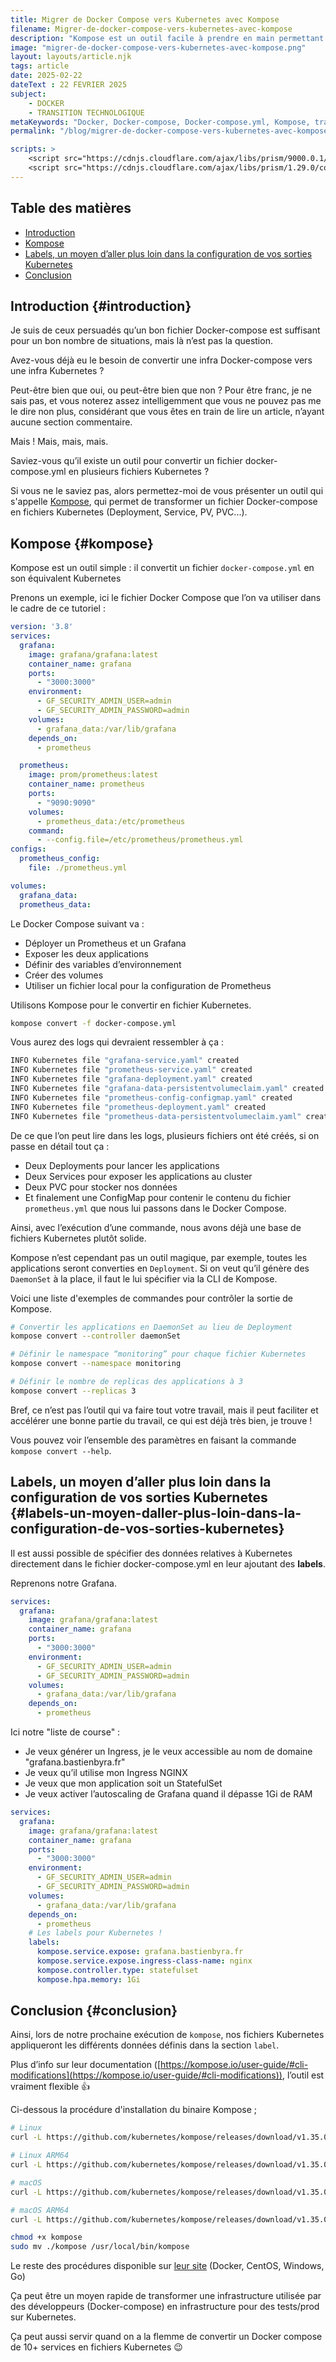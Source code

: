 ```yaml
---
title: Migrer de Docker Compose vers Kubernetes avec Kompose
filename: Migrer-de-docker-compose-vers-kubernetes-avec-kompose
description: "Kompose est un outil facile à prendre en main permettant de transformer un fichier Docker-compose.yml en un ensemble de manifest Kubernetes."
image: "migrer-de-docker-compose-vers-kubernetes-avec-kompose.png"
layout: layouts/article.njk
tags: article
date: 2025-02-22
dateText : 22 FEVRIER 2025
subject:
    - DOCKER
    - TRANSITION TECHNOLOGIQUE
metaKeywords: "Docker, Docker-compose, Docker-compose.yml, Kompose, transition docker à kubernetes, migration docker vers kubernetes"
permalink: "/blog/migrer-de-docker-compose-vers-kubernetes-avec-kompose/"

scripts: >
    <script src="https://cdnjs.cloudflare.com/ajax/libs/prism/9000.0.1/components/prism-bash.min.js" integrity="sha512-35RBtvuCKWANuRid6RXP2gYm4D5RMieVL/xbp6KiMXlIqgNrI7XRUh9HurE8lKHW4aRpC0TZU3ZfqG8qmQ35zA==" crossorigin="anonymous" referrerpolicy="no-referrer"></script>
    <script src="https://cdnjs.cloudflare.com/ajax/libs/prism/1.29.0/components/prism-yaml.min.js" integrity="sha512-6O/PZimM3TD1NN3yrazePA4AbZrPcwt1QCGJrVY7WoHDJROZFc9TlBvIKMe+QfqgcslW4lQeBzNJEJvIMC8WhA==" crossorigin="anonymous" referrerpolicy="no-referrer"></script>
---
```


## Table des matières
- [Introduction](#introduction)
- [Kompose](#kompose)
- [Labels, un moyen d’aller plus loin dans la configuration de vos sorties Kubernetes](#labels-un-moyen-daller-plus-loin-dans-la-configuration-de-vos-sorties-kubernetes)
- [Conclusion](#conclusion)

## Introduction {#introduction}
Je suis de ceux persuadés qu’un bon fichier Docker-compose est suffisant pour un bon nombre de situations, mais là n’est pas la question.

Avez-vous déjà eu le besoin de convertir une infra Docker-compose vers une infra Kubernetes ?

Peut-être bien que oui, ou peut-être bien que non ? Pour être franc, je ne sais pas, et vous noterez assez intelligemment que vous ne pouvez pas me le dire non plus, considérant que vous êtes en train de lire un article, n’ayant aucune section commentaire.

Mais ! Mais, mais, mais.

Saviez-vous qu’il existe un outil pour convertir un fichier docker-compose.yml en plusieurs fichiers Kubernetes ?

Si vous ne le saviez pas, alors permettez-moi de vous présenter un outil qui s'appelle [Kompose](https://kompose.io/), qui permet de transformer un fichier Docker-compose en fichiers Kubernetes (Deployment, Service, PV, PVC...).

## Kompose {#kompose}

Kompose est un outil simple : il convertit un fichier `docker-compose.yml` en son équivalent Kubernetes

Prenons un exemple, ici le fichier Docker Compose que l’on va utiliser dans le cadre de ce tutoriel :

```yaml
version: '3.8'
services:
  grafana:
    image: grafana/grafana:latest
    container_name: grafana
    ports:
      - "3000:3000" 
    environment:
      - GF_SECURITY_ADMIN_USER=admin 
      - GF_SECURITY_ADMIN_PASSWORD=admin 
    volumes:
      - grafana_data:/var/lib/grafana 
    depends_on:
      - prometheus

  prometheus:
    image: prom/prometheus:latest
    container_name: prometheus
    ports:
      - "9090:9090" 
    volumes:
      - prometheus_data:/etc/prometheus
    command:
      - --config.file=/etc/prometheus/prometheus.yml
configs:
  prometheus_config:
    file: ./prometheus.yml

volumes:
  grafana_data:
  prometheus_data:
```

Le Docker Compose suivant va :
- Déployer un Prometheus et un Grafana
- Exposer les deux applications
- Définir des variables d’environnement
- Créer des volumes
- Utiliser un fichier local pour la configuration de Prometheus

Utilisons Kompose pour le convertir en fichier Kubernetes.

```bash
kompose convert -f docker-compose.yml
```

Vous aurez des logs qui devraient ressembler à ça :

```bash
INFO Kubernetes file "grafana-service.yaml" created
INFO Kubernetes file "prometheus-service.yaml" created
INFO Kubernetes file "grafana-deployment.yaml" created
INFO Kubernetes file "grafana-data-persistentvolumeclaim.yaml" created
INFO Kubernetes file "prometheus-config-configmap.yaml" created
INFO Kubernetes file "prometheus-deployment.yaml" created
INFO Kubernetes file "prometheus-data-persistentvolumeclaim.yaml" created
```

De ce que l’on peut lire dans les logs, plusieurs fichiers ont été créés, si on passe en détail tout ça :
- Deux Deployments pour lancer les applications
- Deux Services pour exposer les applications au cluster
- Deux PVC pour stocker nos données
- Et finalement une ConfigMap pour contenir le contenu du fichier `prometheus.yml` que nous lui passons dans le Docker Compose.

Ainsi, avec l’exécution d’une commande, nous avons déjà une base de fichiers Kubernetes plutôt solide.

Kompose n’est cependant pas un outil magique, par exemple, toutes les applications seront converties en `Deployment`. Si on veut qu’il génère des `DaemonSet` à la place, il faut le lui spécifier via la CLI de Kompose.

Voici une liste d'exemples de commandes pour contrôler la sortie de Kompose.

```bash
# Convertir les applications en DaemonSet au lieu de Deployment
kompose convert --controller daemonSet

# Définir le namespace “monitoring” pour chaque fichier Kubernetes
kompose convert --namespace monitoring

# Définir le nombre de replicas des applications à 3
kompose convert --replicas 3
```

Bref, ce n’est pas l’outil qui va faire tout votre travail, mais il peut faciliter et accélérer une bonne partie du travail, ce qui est déjà très bien, je trouve !

Vous pouvez voir l’ensemble des paramètres en faisant la commande ```kompose convert --help```.

## Labels, un moyen d’aller plus loin dans la configuration de vos sorties Kubernetes {#labels-un-moyen-daller-plus-loin-dans-la-configuration-de-vos-sorties-kubernetes}

Il est aussi possible de spécifier des données relatives à Kubernetes directement dans le fichier docker-compose.yml en leur ajoutant des **labels**.

Reprenons notre Grafana.

```yaml
services:
  grafana:
    image: grafana/grafana:latest
    container_name: grafana
    ports:
      - "3000:3000"
    environment:
      - GF_SECURITY_ADMIN_USER=admin
      - GF_SECURITY_ADMIN_PASSWORD=admin
    volumes:
      - grafana_data:/var/lib/grafana
    depends_on:
      - prometheus
```

Ici notre "liste de course" :
- Je veux générer un Ingress, je le veux accessible au nom de domaine "grafana.bastienbyra.fr"
- Je veux qu’il utilise mon Ingress NGINX
- Je veux que mon application soit un StatefulSet
- Je veux activer l’autoscaling de Grafana quand il dépasse 1Gi de RAM

```yaml
services:
  grafana:
    image: grafana/grafana:latest
    container_name: grafana
    ports:
      - "3000:3000"
    environment:
      - GF_SECURITY_ADMIN_USER=admin
      - GF_SECURITY_ADMIN_PASSWORD=admin
    volumes:
      - grafana_data:/var/lib/grafana
    depends_on:
      - prometheus
    # Les labels pour Kubernetes !
    labels:
      kompose.service.expose: grafana.bastienbyra.fr
      kompose.service.expose.ingress-class-name: nginx
      kompose.controller.type: statefulset
      kompose.hpa.memory: 1Gi
```

## Conclusion {#conclusion}

Ainsi, lors de notre prochaine exécution de `kompose`, nos fichiers Kubernetes appliqueront les différents données définis dans la section `label`.

Plus d’info sur leur documentation ([https://kompose.io/user-guide/#cli-modifications](https://kompose.io/user-guide/#cli-modifications)), l’outil est vraiment flexible 👍

Ci-dessous la procédure d'installation du binaire Kompose ;
```bash
# Linux
curl -L https://github.com/kubernetes/kompose/releases/download/v1.35.0/kompose-linux-amd64 -o kompose

# Linux ARM64
curl -L https://github.com/kubernetes/kompose/releases/download/v1.35.0/kompose-linux-arm64 -o kompose

# macOS
curl -L https://github.com/kubernetes/kompose/releases/download/v1.35.0/kompose-darwin-amd64 -o kompose

# macOS ARM64
curl -L https://github.com/kubernetes/kompose/releases/download/v1.35.0/kompose-darwin-arm64 -o kompose

chmod +x kompose
sudo mv ./kompose /usr/local/bin/kompose
```

Le reste des procédures disponible sur [leur site](https://kompose.io/installation/) (Docker, CentOS, Windows, Go)

Ça peut être un moyen rapide de transformer une infrastructure utilisée par des développeurs (Docker-compose) en infrastructure pour des tests/prod sur Kubernetes.

Ça peut aussi servir quand on a la flemme de convertir un Docker compose de 10+ services en fichiers Kubernetes 😉